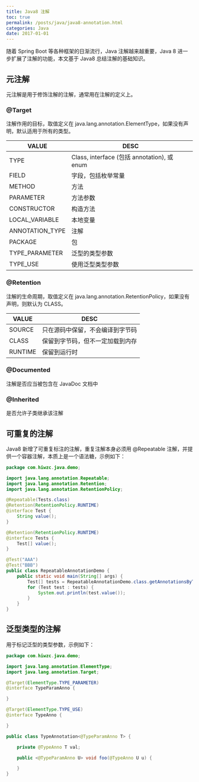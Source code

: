 ```yaml
---
title: Java8 注解
toc: true
permalink: /posts/java/java8-annotation.html
categories: Java
date: 2017-01-01
---
```


随着 Spring Boot 等各种框架的日渐流行，Java 注解越来越重要，Java 8 进一步扩展了注解的功能，本文基于 Java8 总结注解的基础知识。

## 元注解

元注解是用于修饰注解的注解，通常用在注解的定义上。

### @Target

注解作用的目标，取值定义在 java.lang.annotation.ElementType，如果没有声明，默认适用于所有的类型。

| VALUE           | DESC                                        |
| --------------- | ------------------------------------------- |
| TYPE            | Class, interface (包括 annotation), 或 enum |
| FIELD           | 字段，包括枚举常量                          |
| METHOD          | 方法                                        |
| PARAMETER       | 方法参数                                    |
| CONSTRUCTOR     | 构造方法                                    |
| LOCAL_VARIABLE  | 本地变量                                    |
| ANNOTATION_TYPE | 注解                                        |
| PACKAGE         | 包                                          |
| TYPE_PARAMETER  | 泛型的类型参数                              |
| TYPE_USE        | 使用泛型类型参数                            |

### @Retention

注解的生命周期，取值定义在 java.lang.annotation.RetentionPolicy，如果没有声明，则默认为 CLASS。

| VALUE   | DESC                             |
| ------- | -------------------------------- |
| SOURCE  | 只在源码中保留，不会编译到字节码 |
| CLASS   | 保留到字节码，但不一定加载到内存 |
| RUNTIME | 保留到运行时                     |

### @Documented

注解是否应当被包含在 JavaDoc 文档中

### @Inherited

是否允许子类继承该注解

## 可重复的注解

Java8 新增了可重复标注的注解，重复注解本身必须用 @Repeatable 注解，并提供一个容器注解，本质上是一个语法糖，示例如下：

```java
package com.hiwzc.java.demo;

import java.lang.annotation.Repeatable;
import java.lang.annotation.Retention;
import java.lang.annotation.RetentionPolicy;

@Repeatable(Tests.class)
@Retention(RetentionPolicy.RUNTIME)
@interface Test {
    String value();
}

@Retention(RetentionPolicy.RUNTIME)
@interface Tests {
    Test[] value();
}

@Test("AAA")
@Test("BBB")
public class RepeatableAnnotationDemo {
    public static void main(String[] args) {
        Test[] tests = RepeatableAnnotationDemo.class.getAnnotationsByType(Test.class);
        for (Test test : tests) {
            System.out.println(test.value());
        }
    }
}
```

## 泛型类型的注解

用于标记泛型的类型参数，示例如下：

```java
package com.hiwzc.java.demo;

import java.lang.annotation.ElementType;
import java.lang.annotation.Target;

@Target(ElementType.TYPE_PARAMETER)
@interface TypeParamAnno {

}

@Target(ElementType.TYPE_USE)
@interface TypeAnno {

}

public class TypeAnnotation<@TypeParamAnno T> {

    private @TypeAnno T val;

    public <@TypeParamAnno U> void foo(@TypeAnno U u) {

    }
}
```

